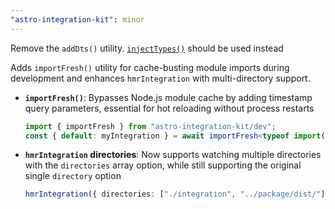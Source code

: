 ```yaml
---
"astro-integration-kit": minor
---
```


Remove the `addDts()` utility. [`injectTypes()`](https://docs.astro.build/en/reference/integrations-reference/#injecttypes-option) should be used instead

Adds `importFresh()` utility for cache-busting module imports during development and enhances `hmrIntegration` with multi-directory support.

- **`importFresh()`**: Bypasses Node.js module cache by adding timestamp query parameters, essential for hot reloading without process restarts
  ```ts
  import { importFresh } from "astro-integration-kit/dev";
  const { default: myIntegration } = await importFresh<typeof import("my-integration")>("my-integration");
  ```

- **`hmrIntegration` directories**: Now supports watching multiple directories with the `directories` array option, while still supporting the original single `directory` option
  ```ts
  hmrIntegration({ directories: ["./integration", "../package/dist/"] })
  ```